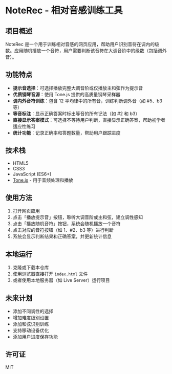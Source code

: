 # NoteRec - 相对音感训练工具

## 项目概述

NoteRec 是一个用于训练相对音感的网页应用，帮助用户识别音符在调内的级数。应用随机播放一个音符，用户需要判断该音符在大调音阶中的级数（包括调外音）。

## 功能特点

- **提示音选择**：可选择播放完整大调音阶或仅播放主和弦作为提示音
- **优质钢琴音源**：使用 Tone.js 提供的高质量钢琴采样器
- **调内外音符训练**：包含 12 平均律中的所有音，训练判断调外音（如 #5、b3 等）
- **等音标注**：显示正确答案时标出等音的所有记法（如 #2 和 b3）
- **直接显示答案模式**：可选择不等待用户判断，直接显示正确答案，帮助初学者适应性练习
- **统计功能**：记录正确率和答题数量，帮助用户跟踪进度

## 技术栈

- HTML5
- CSS3
- JavaScript (ES6+)
- [Tone.js](https://tonejs.github.io/) - 用于音频处理和播放

## 使用方法

1. 打开网页应用
2. 点击「播放提示音」按钮，聆听大调音阶或主和弦，建立调性感知
3. 点击「播放随机音符」按钮，系统会随机播放一个音符
4. 点击对应的音符按钮（如 1、#2、b3 等）进行判断
5. 系统会显示判断结果和正确答案，并更新统计信息

## 本地运行

1. 克隆或下载本仓库
2. 使用浏览器直接打开 `index.html` 文件
3. 或者使用本地服务器（如 Live Server）运行项目

## 未来计划

- 添加不同调性的选择
- 增加难度级别设置
- 添加和弦识别训练
- 支持移动设备优化
- 添加用户进度保存功能

## 许可证

MIT